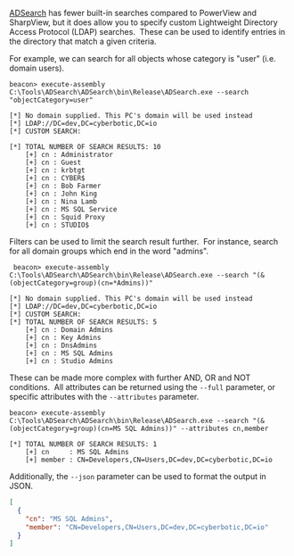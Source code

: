 [ADSearch](https://github.com/tomcarver16/ADSearch) has fewer built-in searches compared to PowerView and SharpView, but it does allow you to specify custom Lightweight Directory Access Protocol (LDAP) searches.  These can be used to identify entries in the directory that match a given criteria.

For example, we can search for all objects whose category is "user" (i.e. domain users).
```
beacon> execute-assembly C:\Tools\ADSearch\ADSearch\bin\Release\ADSearch.exe --search "objectCategory=user"

[*] No domain supplied. This PC's domain will be used instead
[*] LDAP://DC=dev,DC=cyberbotic,DC=io
[*] CUSTOM SEARCH: 

[*] TOTAL NUMBER OF SEARCH RESULTS: 10
	[+] cn : Administrator
	[+] cn : Guest
	[+] cn : krbtgt
	[+] cn : CYBER$
	[+] cn : Bob Farmer
	[+] cn : John King
	[+] cn : Nina Lamb
	[+] cn : MS SQL Service
	[+] cn : Squid Proxy
	[+] cn : STUDIO$
```
  

Filters can be used to limit the search result further.  For instance, search for all domain groups which end in the word "admins".
```
 beacon> execute-assembly C:\Tools\ADSearch\ADSearch\bin\Release\ADSearch.exe --search "(&(objectCategory=group)(cn=*Admins))"

[*] No domain supplied. This PC's domain will be used instead
[*] LDAP://DC=dev,DC=cyberbotic,DC=io
[*] CUSTOM SEARCH: 
[*] TOTAL NUMBER OF SEARCH RESULTS: 5
	[+] cn : Domain Admins
	[+] cn : Key Admins
	[+] cn : DnsAdmins
	[+] cn : MS SQL Admins
	[+] cn : Studio Admins
```
  

These can be made more complex with further AND, OR and NOT conditions.  All attributes can be returned using the `--full` parameter, or specific attributes with the `--attributes` parameter.
```
beacon> execute-assembly C:\Tools\ADSearch\ADSearch\bin\Release\ADSearch.exe --search "(&(objectCategory=group)(cn=MS SQL Admins))" --attributes cn,member

[*] TOTAL NUMBER OF SEARCH RESULTS: 1
	[+] cn     : MS SQL Admins
	[+] member : CN=Developers,CN=Users,DC=dev,DC=cyberbotic,DC=io
```
  

Additionally, the `--json` parameter can be used to format the output in JSON.
```json
[
  {
    "cn": "MS SQL Admins",
    "member": "CN=Developers,CN=Users,DC=dev,DC=cyberbotic,DC=io"
  }
]
```